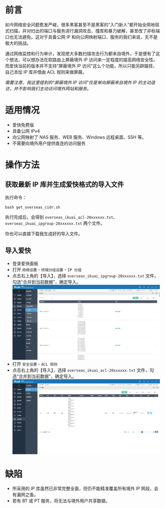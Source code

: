 # 前言

如今网络安全问题愈发严峻，很多黑客甚至不是黑客的“入门新人”都开始全网地毯式扫描，并对扫出的端口与服务进行漏洞攻击、撞库和暴力破解，甚至改了非标端口也无法避免。这对于具备公网 IP 和向公网映射端口、服务的我们来说，无不是极大的挑战。

通过网络监控和行为审计，发现绝大多数扫描攻击行为都来自境外，于是便有了这个想法，可以想办法在软路由上屏蔽境外 IP 访问来一定程度的提高网络安全性。而爱快当前的版本并不支持“屏蔽境外 IP 访问”这么个功能，所以只能另辟蹊径，自己添加 IP 库并借由 ACL 规则来做屏蔽。

*需要注意，我这里提到的“屏蔽境外 IP 访问”仅是单向屏蔽来自境外 IP 的主动造访，并不影响我们主动访问境外网站和服务。*


# 适用情况

- 爱快免费版
- 具备公网 IPv4
- 向公网映射了 NAS 服务、WEB 服务、Windows 远程桌面、SSH 等。
- 不需要向境外用户提供直连的访问服务


# 操作方法

## 获取最新 IP 库并生成爱快格式的导入文件

执行命令：

```
bash get_overseas_cidr.sh
```

执行完成后，会得到 `overseas_ikuai_acl-20xxxxxx.txt`、`overseas_ikuai_ipgroup-20xxxxxx.txt` 两个文件。

你也可以直接下载我生成好的导入文件。


## 导入爱快

- 登录爱快面板
- 打开 `网络设置` - `终端分组设置` - `IP 分组`
- 点击右上角的【导入】，选择 `overseas_ikuai_ipgroup-20xxxxxx.txt` 文件，勾选“合并到当前数据”，确定导入。
![IP 分组](img/1.png)
- 打开 `安全设置` - `ACL 规则`
- 点击右上角的【导入】，选择 `overseas_ikuai_acl-20xxxxxx.txt` 文件，勾选“合并到当前数据”，确定导入。
![ACL 规则](img/2.png)


# 缺陷

- 所采用的 IP 库虽然已非常完整全面，但仍不能精准覆盖所有境外 IP 网段，会有漏网之鱼。
- 若有 BT 或 PT 服务，将无法与境外用户共享数据。